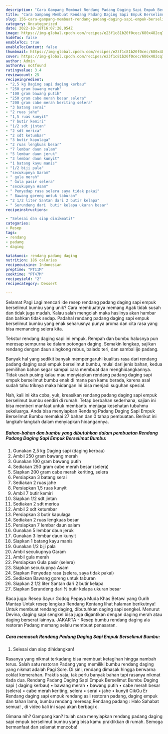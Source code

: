 ```yaml
---
description: "Cara Gampang Membuat Rendang Padang Daging Sapi Empuk Berselimut Bumbu yang Lezat"
title: "Cara Gampang Membuat Rendang Padang Daging Sapi Empuk Berselimut Bumbu yang Lezat"
slug: 156-cara-gampang-membuat-rendang-padang-daging-sapi-empuk-berselimut-bumbu-yang-lezat
category: Uncategorized
date: 2022-10-18T16:07:28.054Z
image: https://img-global.cpcdn.com/recipes/e23f1c81b20f0cec/680x482cq70/rendang-padang-daging-sapi-empuk-berselimut-bumbu-foto-resep-utama.jpg
hideToc: false
enableToc: true
enableTocContent: false
thumbnail: https://img-global.cpcdn.com/recipes/e23f1c81b20f0cec/680x482cq70/rendang-padang-daging-sapi-empuk-berselimut-bumbu-foto-resep-utama.jpg
cover: https://img-global.cpcdn.com/recipes/e23f1c81b20f0cec/680x482cq70/rendang-padang-daging-sapi-empuk-berselimut-bumbu-foto-resep-utama.jpg
author: Admin
authorAv: notfound
ratingvalue: 3.4
reviewcount: 25
recipeingredient:
- "2,5 kg Daging sapi daging kerbau"
- "250 gram bawang merah"
- "100 gram bawang putih"
- "250 gram cabe merah besar selera"
- "200 gram cabe merah keriting selera"
- "3 batang serai"
- "2 ruas jahe"
- "1,5 ruas kunyit"
- "7 butir kemiri"
- "1/2 sdt jintan"
- "2 sdt merica"
- "2 sdt ketumbar"
- "3 butir kapulaga"
- "2 ruas lengkuas besar"
- "7 lembar daun salam"
- "5 lembar daun jeruk"
- "3 lembar daun kunyit"
- "1 batang kayu manis"
- "1/2 biji pala"
- "secukupnya Garam"
- " gula merah"
- " Gula pasir selera"
- "secukupnya Asam"
- " Penyedap rasa selera saya tidak pakai"
- " Bawang goreng untuk taburan"
- "2 1/2 liter Santan dari 2 butir kelapa"
- " Serundeng dari  butir kelapa ukuran besar"
recipeinstructions:

- "Selesai dan siap dinikmati!"
categories:
- Resep
tags:
- rendang
- padang
- daging

katakunci: rendang padang daging 
nutrition: 186 calories
recipecuisine: Indonesian
preptime: "PT11M"
cooktime: "PT47M"
recipeyield: "2"
recipecategory: Dessert

---
```



Selamat Pagi Lagi mencari ide resep rendang padang daging sapi empuk berselimut bumbu yang unik? Cara membuatnya memang Agak tidak susah dan tidak juga mudah. Kalau salah mengolah maka hasilnya akan hambar dan bahkan tidak sedap. Padahal rendang padang daging sapi empuk berselimut bumbu yang enak seharusnya punya aroma dan cita rasa yang bisa memancing selera kita.


Tekstur rendang daging sapi ini empuk. Rempah dan bumbu halusnya pun meresap sempurna ke dalam potongan daging. Semakin lengkap, sajikan rendang dengan daun singkong rebus, balado teri, dan sambal ijo padang.

Banyak hal yang sedikit banyak mempengaruhi kualitas rasa dari rendang padang daging sapi empuk berselimut bumbu, mulai dari jenis bahan, kedua pemilihan bahan segar sampai cara membuat dan menghidangkannya. Tidak usah pusing kalau mau menyiapkan rendang padang daging sapi empuk berselimut bumbu enak di mana pun kamu berada, karena asal sudah tahu triknya maka hidangan ini bisa menjadi suguhan spesial.


Nah, kali ini kita coba, yuk, kreasikan rendang padang daging sapi empuk berselimut bumbu sendiri di rumah. Tetap berbahan sederhana, sajian ini bisa memberi manfaat untuk membantu menjaga kesehatan tubuhmu sekeluarga. Anda bisa menyiapkan Rendang Padang Daging Sapi Empuk Berselimut Bumbu memakai 27 bahan dan 0 tahap pembuatan. Berikut ini langkah-langkah dalam menyiapkan hidangannya.

<!--inarticleads1-->

##### Bahan-bahan dan bumbu yang dibutuhkan dalam pembuatan Rendang Padang Daging Sapi Empuk Berselimut Bumbu:

1. Gunakan 2,5 kg Daging sapi (daging kerbau)
1. Ambil 250 gram bawang merah
1. Gunakan 100 gram bawang putih
1. Sediakan 250 gram cabe merah besar (selera)
1. Siapkan 200 gram cabe merah keriting, selera
1. Persiapkan 3 batang serai
1. Sediakan 2 ruas jahe
1. Persiapkan 1,5 ruas kunyit
1. Ambil 7 butir kemiri
1. Siapkan 1/2 sdt jintan
1. Sediakan 2 sdt merica
1. Ambil 2 sdt ketumbar
1. Persiapkan 3 butir kapulaga
1. Sediakan 2 ruas lengkuas besar
1. Persiapkan 7 lembar daun salam
1. Gunakan 5 lembar daun jeruk
1. Gunakan 3 lembar daun kunyit
1. Siapkan 1 batang kayu manis
1. Gunakan 1/2 biji pala
1. Ambil secukupnya Garam
1. Ambil  gula merah
1. Persiapkan  Gula pasir (selera)
1. Siapkan secukupnya Asam
1. Siapkan  Penyedap rasa (selera, saya tidak pakai)
1. Sediakan  Bawang goreng untuk taburan
1. Siapkan 2 1/2 liter Santan dari 2 butir kelapa
1. Siapkan  Serundeng dari ½ butir kelapa ukuran besar


Baca juga: Resep Sayur Godog Pepaya Muda Khas Betawi yang Gurih Mantap Untuk resep lengkap Rendang Kentang lihat halaman berikutnya! Untuk membuat rendang daging, dibutuhkan daging sapi sengkel. Menurut Devina, daging sapi sengkel bisa juga digantikan dengan daging merah atau daging berserat lainnya. JAKARTA - Resep bumbu rendang daging ala restoran Padang memang selalu membuat penasaran. 

<!--inarticleads2-->

##### Cara memasak Rendang Padang Daging Sapi Empuk Berselimut Bumbu:


1. Selesai dan siap dihidangkan!

Rasanya yang nikmat terkadang bisa membuat ketagihan hingga nambah terus. Salah satu restoran Padang yang memiliki bumbu rendang daging yang nikmat adalah Pagi Sore. Di sini, rendang dimasak hingga berwarna coklat kemerahan. Praktis saja, tak perlu banyak bahan tapi rasanya nikmat tiada dua. Rendang Padang Daging Sapi Empuk Berselimut Bumbu Daging sapi ( daging kerbau) • bawang merah • bawang putih • cabe merah besar (selera) • cabe merah keriting, selera • serai • jahe • kunyit CikGu Er Rendang daging sapi empuk rendang asli restoran padang, daging empuk dan tahan lama, bumbu rendang meresap,Rendang padang : Halo Sahabat semua! , di video kali ini saya akan berbagi c. 

Gimana nih? Gampang kan? Itulah cara menyiapkan rendang padang daging sapi empuk berselimut bumbu yang bisa kamu praktikkan di rumah. Semoga bermanfaat dan selamat mencoba!
